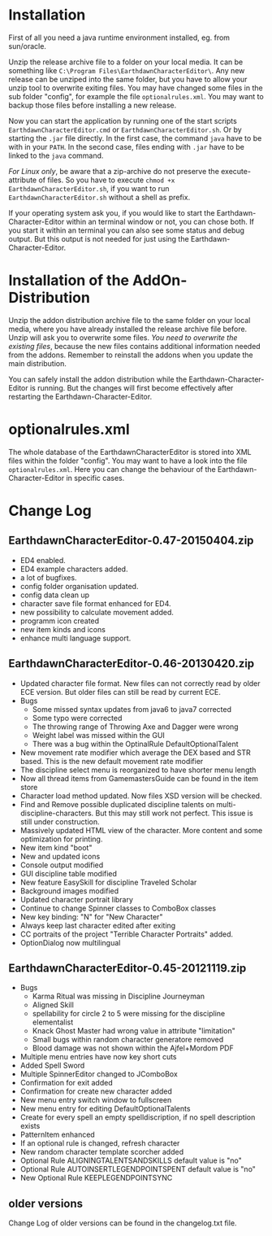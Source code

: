 # Installation #
First of all you need a java runtime environment installed, eg. from sun/oracle.

Unzip the release archive file to a folder on your local media. It can be something like `C:\Program Files\EarthdawnCharacterEditor\`. Any new release can be unziped into the same folder, but you have to allow your unzip tool to overwrite exiting files. You may have changed some files in the sub folder "config", for example the file `optionalrules.xml`. You may want to backup those files before installing a new release.

Now you can start the application by running one of the start scripts `EarthdawnCharacterEditor.cmd` or `EarthdawnCharacterEditor.sh`. Or by starting the `.jar` file directly. In the first case, the command `java` have to be with in your `PATH`. In the second case, files ending with `.jar` have to be linked to the `java` command.

*For Linux only*, be aware that a zip-archive do not preserve the execute-attribute of files. So you have to execute `chmod +x EarthdawnCharacterEditor.sh`, if you want to run `EarthdawnCharacterEditor.sh` without a shell as prefix.

If your operating system ask you, if you would like to start the Earthdawn-Character-Editor within an terminal window or not, you can chose both. If you start it within an terminal you can also see some status and debug output. But this output is not needed for just using the Earthdawn-Character-Editor.


# Installation of the AddOn-Distribution #

Unzip the addon distribution archive file to the same folder on your local media, where you have already installed the release archive file before. Unzip will ask you to overwrite some files. *You need to overwrite the existing files*, because the new files contains additional information needed from the addons. Remember to reinstall the addons when you update the main distribution.

You can safely install the addon distribution while the Earthdawn-Character-Editor is running. But the changes will first become effectively after restarting the Earthdawn-Character-Editor.


# optionalrules.xml #
The whole database of the EarthdawnCharacterEditor is stored into XML files within the folder "config". You may want to have a look into the file `optionalrules.xml`. Here you can change the behaviour of the Earthdawn-Character-Editor in specific cases.


# Change Log #
## EarthdawnCharacterEditor-0.47-20150404.zip ##
+ ED4 enabled.
+ ED4 example characters added.
+ a lot of bugfixes.
+ config folder organisation updated.
+ config data clean up
+ character save file format enhanced for ED4.
+ new possibility to calculate movement added.
+ programm icon created
+ new item kinds and icons
+ enhance multi language support.
## EarthdawnCharacterEditor-0.46-20130420.zip ##
+ Updated character file format. New files can not correctly read by older ECE version. But older files can still be read by current ECE.
+ Bugs
	+ Some missed syntax updates from java6 to java7 corrected
	+ Some typo were corrected
	+ The throwing range of Throwing Axe and Dagger were wrong
	+ Weight label was missed within the GUI
	+ There was a bug within the OptinalRule DefaultOptionalTalent
+ New movement rate modifier which average the DEX based and STR based. This is the new default movement rate modifier
+ The discipline select menu is reorganized to have shorter menu length
+ Now all thread items from GamemastersGuide can be found in the item store
+ Character load method updated. Now files XSD version will be checked.
+ Find and Remove possible duplicated discipline talents on multi-discipline-characters. But this may still work not perfect. This issue is still under construction.
+ Massively updated HTML view of the character. More content and some optimization for printing.
+ New item kind "boot"
+ New and updated icons
+ Console output modified
+ GUI discipline table modified
+ New feature EasySkill for discipline Traveled Scholar
+ Background images modified
+ Updated character portrait library
+ Continue to change Spinner classes to ComboBox classes
+ New key binding: "N" for "New Character"
+ Always keep last character edited after exiting
+ CC portraits of the project "Terrible Character Portraits" added.
+ OptionDialog now multilingual
## EarthdawnCharacterEditor-0.45-20121119.zip ##
+ Bugs
	+ Karma Ritual was missing in Discipline Journeyman
	+ Aligned Skill
	+ spellability for circle 2 to 5 were missing for the discipline elementalist
	+ Knack Ghost Master had wrong value in attribute "limitation"
	+ Small bugs within random character generatore removed
	+ Blood damage was not shown within the Ajfel+Mordom PDF
+ Multiple menu entries have now key short cuts
+ Added Spell Sword
+ Multiple SpinnerEditor changed to JComboBox
+ Confirmation for exit added
+ Confirmation for create new character added
+ New menu entry switch window to fullscreen
+ New menu entry for editing DefaultOptionalTalents
+ Create for every spell an empty spelldiscription, if no spell description exists
+ PatternItem enhanced
+ If an optional rule is changed, refresh character
+ New random character template scorcher added
+ Optional Rule ALIGNINGTALENTSANDSKILLS default value is "no"
+ Optional Rule AUTOINSERTLEGENDPOINTSPENT default value is "no"
+ New Optional Rule KEEPLEGENDPOINTSYNC
## older versions ##
Change Log of older versions can be found in the changelog.txt file.
